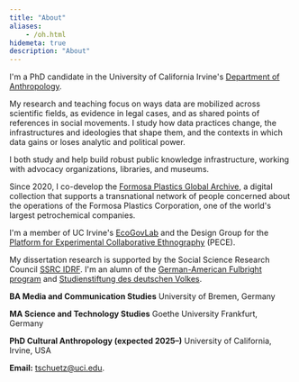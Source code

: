 ```yaml
---
title: "About"
aliases:
    - /oh.html
hidemeta: true
description: "About"
---
```


I'm a PhD candidate in the University of California Irvine's [Department of Anthropology](https://www.anthropology.uci.edu/).

My research and teaching focus on ways data are mobilized across scientific fields, as evidence in legal cases, and as shared points of references in social movements. I study how data practices change, the infrastructures and ideologies that shape them, and the contexts in which data gains or loses analytic and political power.

I both study and help build robust public knowledge infrastructure, working with advocacy organizations, libraries, and museums.

Since 2020, I co-develop the [Formosa Plastics Global Archive](https://disaster-sts-network.org/content/formosa-plastics-global-archive-%E5%8F%B0%E7%81%A3%E5%A1%91%E8%86%A0%E6%AA%94%E6%A1%88%E9%A4%A8/essay), a digital collection that supports a transnational network of people concerned about the operations of the Formosa Plastics Corporation, one of the world's largest petrochemical companies.

I'm a member of UC Irvine's [EcoGovLab](https://faculty.sites.uci.edu/fortunlab) and the Design Group for the [Platform for Experimental Collaborative Ethnography](www.worldpece.org) (PECE).

My dissertation research is supported by the Social Science Research Council [SSRC IDRF](https://www.ssrc.org/programs/idrf/international-dissertation-research-fellowship/). I'm an alumn of the [German-American Fulbright program](https://www.fulbright.de/) and [Studienstiftung des deutschen Volkes](https://en.wikipedia.org/wiki/Studienstiftung). 

**BA Media and Communication Studies**
University of Bremen, Germany

**MA Science and Technology Studies**
Goethe University Frankfurt, Germany

**PhD Cultural Anthropology (expected 2025–)**
University of California, Irvine, USA

**Email:** [tschuetz@uci.edu](mailto:tschuetz.uci.edu).


